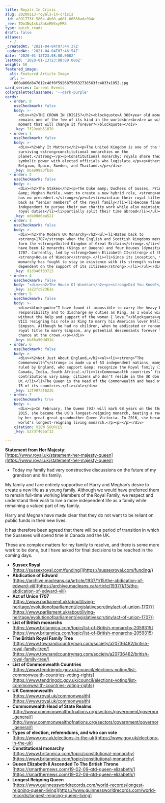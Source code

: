 ```yaml
---
title: Royals In Crisis
slug: 20200113-royals-in-crisis
_id: a091773f-586e-4b60-a001-86666adc084c
_rev: TDo1Nq1xkiZakmRW4xyFR5
type: quick_reads
draft: false
aliases:
  - /
_createdAt: '2021-04-04T07:44:37Z'
_updatedAt: '2021-04-04T07:46:54Z'
date: '2020-01-13T23:08:00.000Z'
lastmod: '2020-01-13T23:08:00.000Z'
weight: 50
featured_image:
  alt: Featured Article Image
  url: >-
    660a866d847012c40f0f59268750632738563fc4833x1052.jpg
card_series: Current Events
colorpaletteclassname: '--dark-purple'
cards:
  - order: 0
    useCheckmark: false
    body: >-
      <div><h2>THE CROWN IN CRISIS?</h2><blockquote>A 300+year old monarchy that
      remains one of the few of its kind in the world<br><br>Are we witnessing a
      moment that will change it forever?</blockquote></div>
    _key: 7f29eab51870
  - order: 1
    useCheckmark: false
    body: >-
      <div><h2>Why It Matters</h2><p>The United Kingdom is one of the few
      surviving <strong>constitutional monarchies on the
      planet.</strong></p><p>Constitutional monarchy: royals share their mostly
      symbolic power with elected officials who legislate.</p><p>Others include
      Belgium, Spain, Sweden, and Thailand.</p></div>
    _key: b6a999a3fb26
  - order: 2
    useCheckmark: false
    body: >-
      <div><h2>The Stakes</h2><p>The Duke &amp; Duchess of Sussex, Prince Harry
      &amp; Meghan Markle, want to create a new hybrid role, <strong>one that
      has no precedent.</strong></p><ul><li>maintain their royal titles but step
      back as “senior members” of the royal family</li><li>become financially
      independent to pursue their own charity work while also maintaining *some*
      royal duties</li><li>partially split their time abroad</li></ul></div>
    _key: eda08d6ea521
  - order: 3
    useCheckmark: false
    body: >-
      <div><h2>The Modern UK Monarchy</h2><ul><li>Dates back to
      <strong>1707</strong> when the English and Scottish kingdoms merged to
      form the <strong>United Kingdom of Great Britain</strong>.</li><li>There
      have been 12 monarchs (Kings or Queens) and four Houses (dynasties) since
      1707. Currently, led by <strong>Queen Elizabeth II</strong> of the
      <strong>House of Windsor</strong>.</li><li>Since its inception, the UK
      monarchy has fought to stay in existence with its strength <strong>largely
      dependent on the support of its citizens</strong>.</li></ul></div>
    _key: d1d846f33725
  - order: 4
    useCheckmark: false
    body: "<div><h2>The House Of Windsor</h2><p><strong>Did You Know?</strong> 3 of the 4 monarchs were not born likely to ascend to the throne.</p><ul><li><strong>1917:</strong> The Queen’s grandpa <strong>King George V</strong> was born 3rd in the line to the crown</li><li><strong>1936:</strong> The Queen’s father (the second son of George V) became King after her uncle, <strong>King Edward VIII</strong> abdicated the throne to marry an American divorcee.</li><li><strong>1952:</strong>\_<strong>Queen Elizabeth II</strong> (25) ascends to the throne after death of her father.</li></ul></div>"
    _key: 1a22fc92361a
  - order: 5
    useCheckmark: false
    body: >-
      <div><blockquote>“I have found it impossible to carry the heavy burden of
      responsibility and to discharge my duties as King, as I would wish to do,
      without the help and support of the woman I love.”</blockquote><p>Edward
      VIII resigning his role as King to marry his American lover Wallis
      Simpson. Although he had no children, when he abdicated or renounced his
      royal title to marry Simpson, any potential descendants forever lost their
      chance at the crown.</p></div>
    _key: bb86a50dd31d
  - order: 6
    useCheckmark: false
    body: >-
      <div><h2>Not Just About England…</h2><ul><li><strong>“The
      Commonwealth”</strong> is made up of 53 independent nations, many once
      ruled by England, who support &amp; recognize the Royal family (i.e.
      Canada, India, South Africa).</li><li>Commonwealth countries’ financial
      contributions vary &amp; citizens who don’t reside in the UK don’t vote in
      UK.</li><li>The Queen is the Head of the Commonwealth and head of state in
      15 of its countries.</li></ul></div>
    _key: 13f907af6236
  - order: 7
    useCheckmark: true
    body: >-
      <div><p>In February, the Queen (93) will mark 68 years on the throne. In
      2015, she became the UK’s longest-reigning monarch, beating a record set
      by her great-great-grandmother Queen Victoria. In 2016, she became the
      world's longest-reigning living monarch.</p><p></p></div>
    citation: VIEW SOURCES
    _key: b27df465af12

---
```

**Statement from Her Majesty:**  
[https://www.royal.uk/statement-her-majesty-queen](https://www.royal.uk/statement-her-majesty-queen)

* Today my family had very constructive discussions on the future of my grandson and his family.

My family and I are entirely supportive of Harry and Meghan’s desire to create a new life as a young family. Although we would have preferred them to remain full-time working Members of the Royal Family, we respect and understand their wish to live a more independent life as a family while remaining a valued part of my family.

Harry and Meghan have made clear that they do not want to be reliant on public funds in their new lives.

It has therefore been agreed that there will be a period of transition in which the Sussexes will spend time in Canada and the UK.

These are complex matters for my family to resolve, and there is some more work to be done, but I have asked for final decisions to be reached in the coming days.

* **Sussex Royal**  
[https://sussexroyal.com/funding/](https://sussexroyal.com/funding/)
* **Abdication of Edward**  
[https://archive.macleans.ca/article/1937/1/15/the-abdication-of-edward-viii](https://archive.macleans.ca/article/1937/1/15/the-abdication-of-edward-viii)
* **Act of Union 1707**  
[https://www.parliament.uk/about/living-heritage/evolutionofparliament/legislativescrutiny/act-of-union-1707/](https://www.parliament.uk/about/living-heritage/evolutionofparliament/legislativescrutiny/act-of-union-1707/)
* **List of British monarchs**  
[https://www.britannica.com/topic/list-of-British-monarchs-2059315](https://www.britannica.com/topic/list-of-British-monarchs-2059315)
* **The British Royal Family Tree**  
[https://www.townandcountrymag.com/society/a20736482/british-royal-family-tree/](https://www.townandcountrymag.com/society/a20736482/british-royal-family-tree/)
* **List of Commonwealth Countries**  
[https://www.tendringdc.gov.uk/council/elections-voting/list-commonwealth-countries-voting-rights](https://www.tendringdc.gov.uk/council/elections-voting/list-commonwealth-countries-voting-rights)
* **UK Commonwealth**  
[https://www.royal.uk/commonwealth](https://www.royal.uk/commonwealth)
* **Commonwealth Head of State Realms**  
[http://www.commonwealthofnations.org/sectors/government/governor_general/](http://www.commonwealthofnations.org/sectors/government/governor_general/)
* **Types of election, referendums, and who can vote**  
[https://www.gov.uk/elections-in-the-uk](https://www.gov.uk/elections-in-the-uk)
* **Constitutional monarchy**  
[https://www.britannica.com/topic/constitutional-monarchy](https://www.britannica.com/topic/constitutional-monarchy)
* **Queen Elizabeth II Ascended To The British Throne**  
[https://smarthernews.com/19-02-06-qtd-queen-elizabeth/](https://smarthernews.com/19-02-06-qtd-queen-elizabeth/)
* **Longest Reigning Queen**  
[https://www.guinnessworldrecords.com/world-records/longest-reigning-queen-living](https://www.guinnessworldrecords.com/world-records/longest-reigning-queen-living)